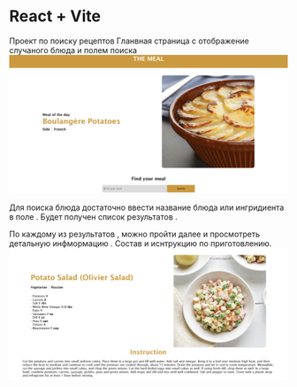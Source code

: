 # React + Vite

Проект по поиску рецептов
Гланвная страница с отображение случаного блюда и полем поиска
![Alt text](./src/assets/image.png)

Для поиска блюда достаточно ввести название блюда или ингридиента в поле . Будет получен список результатов .

По каждому из результатов , можно пройти далее и просмотреть детальную инфмормацию . Состав и иснтрукцию по приготовлению.
![Alt text](./src/assets/image1.png)
